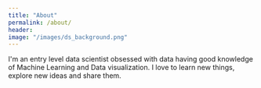```yaml
---
title: "About"
permalink: /about/
header:
image: "/images/ds_background.png"
---
```


I'm an entry level data scientist obsessed with data having good knowledge of Machine Learning and Data visualization. 
I love to learn new things, explore new ideas and share them.